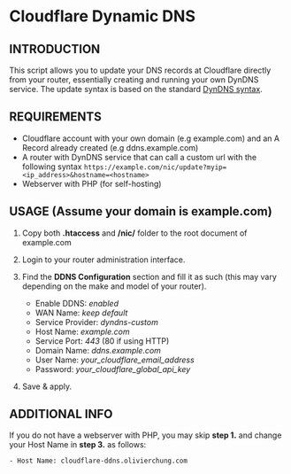 # Cloudflare Dynamic DNS

## INTRODUCTION
This script allows you to update your DNS records at Cloudflare directly from your router, essentially creating and running your own DynDNS service. The update syntax is based on the standard [DynDNS syntax](https://help.dyn.com/remote-access-api/perform-update/).

## REQUIREMENTS
 - Cloudflare account with your own domain (e.g example.com) and an A Record already created (e.g ddns.example.com)
 - A router with DynDNS service that can call a custom url with the following syntax
    `https://example.com/nic/update?myip=<ip_address>&hostname=<hostname>`
 - Webserver with PHP (for self-hosting)

## USAGE (Assume your domain is example.com)

1. Copy both **.htaccess** and **/nic/** folder to the root document of example.com
2. Login to your router administration interface.
3. Find the **DDNS Configuration** section and fill it as such (this may vary depending on the make and model of your router).

  	- Enable DDNS:      *enabled*
  	- WAN Name:         *keep default*
  	- Service Provider: *dyndns-custom*
  	- Host Name:        *example.com*
  	- Service Port:     *443* (80 if using HTTP)
  	- Domain Name:      *ddns.example.com*
  	- User Name:        *your_cloudflare_email_address*
  	- Password:         *your_cloudflare_global_api_key*

4. Save & apply.

## ADDITIONAL INFO

If you do not have a webserver with PHP, you may skip **step 1.** and change your Host Name in **step 3.** as follows:

  	- Host Name: cloudflare-ddns.olivierchung.com